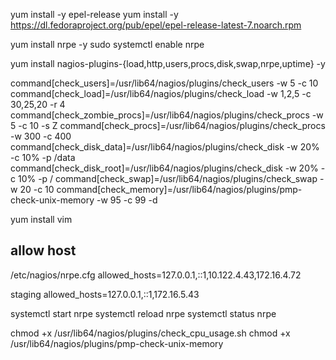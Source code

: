 yum install -y epel-release
yum install -y https://dl.fedoraproject.org/pub/epel/epel-release-latest-7.noarch.rpm

yum install nrpe -y
sudo systemctl enable nrpe

yum install nagios-plugins-{load,http,users,procs,disk,swap,nrpe,uptime} -y
 
command[check_users]=/usr/lib64/nagios/plugins/check_users -w 5 -c 10
command[check_load]=/usr/lib64/nagios/plugins/check_load -w 1,2,5 -c 30,25,20 -r 4
command[check_zombie_procs]=/usr/lib64/nagios/plugins/check_procs -w 5 -c 10 -s Z
command[check_procs]=/usr/lib64/nagios/plugins/check_procs -w 300 -c 400
command[check_disk_data]=/usr/lib64/nagios/plugins/check_disk -w 20% -c 10% -p /data
command[check_disk_root]=/usr/lib64/nagios/plugins/check_disk -w 20% -c 10% -p /
command[check_swap]=/usr/lib64/nagios/plugins/check_swap -w 20 -c 10
command[check_memory]=/usr/lib64/nagios/plugins/pmp-check-unix-memory -w 95 -c 99 -d

yum install vim


## allow host
/etc/nagios/nrpe.cfg
allowed_hosts=127.0.0.1,::1,10.122.4.43,172.16.4.72


staging
allowed_hosts=127.0.0.1,::1,172.16.5.43


systemctl start nrpe
systemctl reload nrpe
systemctl status nrpe


chmod +x /usr/lib64/nagios/plugins/check_cpu_usage.sh
chmod +x /usr/lib64/nagios/plugins/pmp-check-unix-memory